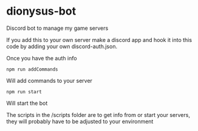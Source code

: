# dionysus-bot
Discord bot to manage my game servers


If you add this to your own server make a discord app and hook it into this code by adding your own discord-auth.json.

Once you have the auth info

    npm run addCommands

Will add commands to your server

    npm run start

Will start the bot


The scripts in the /scripts folder are to get info from or start your servers, they will probably have to be adjusted to your environment
